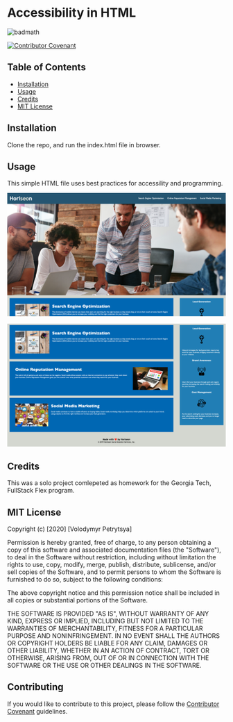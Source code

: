 # Accessibility in HTML

![badmath](https://img.shields.io/badge/Accessibility-HTML-blue)

[![Contributor Covenant](https://img.shields.io/badge/Contributor%20Covenant-v2.0%20adopted-ff69b4.svg)](code_of_conduct.md)


## Table of Contents

* [Installation](#installation)
* [Usage](#usage)
* [Credits](#credits)
* [MIT License](#mit_license)

## Installation

Clone the repo, and run the index.html file in browser.

## Usage

This simple HTML file uses best practices for accessility and programming.

![Horiseon Readmy part 1](./assets/images/HoriseonReadmy_part1.png)


![Horiseon Readmy part 2](./assets/images/HoriseonReadmy_part2.png)

## Credits

This was a solo project comlepeted as homework for the Georgia Tech, FullStack Flex program.

## MIT License 

Copyright (c) [2020] [Volodymyr Petrytsya]

Permission is hereby granted, free of charge, to any person obtaining a copy
of this software and associated documentation files (the "Software"), to deal
in the Software without restriction, including without limitation the rights
to use, copy, modify, merge, publish, distribute, sublicense, and/or sell
copies of the Software, and to permit persons to whom the Software is
furnished to do so, subject to the following conditions:

The above copyright notice and this permission notice shall be included in all
copies or substantial portions of the Software.

THE SOFTWARE IS PROVIDED "AS IS", WITHOUT WARRANTY OF ANY KIND, EXPRESS OR
IMPLIED, INCLUDING BUT NOT LIMITED TO THE WARRANTIES OF MERCHANTABILITY,
FITNESS FOR A PARTICULAR PURPOSE AND NONINFRINGEMENT. IN NO EVENT SHALL THE
AUTHORS OR COPYRIGHT HOLDERS BE LIABLE FOR ANY CLAIM, DAMAGES OR OTHER
LIABILITY, WHETHER IN AN ACTION OF CONTRACT, TORT OR OTHERWISE, ARISING FROM,
OUT OF OR IN CONNECTION WITH THE SOFTWARE OR THE USE OR OTHER DEALINGS IN THE
SOFTWARE.

## Contributing

If you would like to contribute to this project, please follow the [Contributor Covenant](https://www.contributor-covenant.org/) guidelines.



